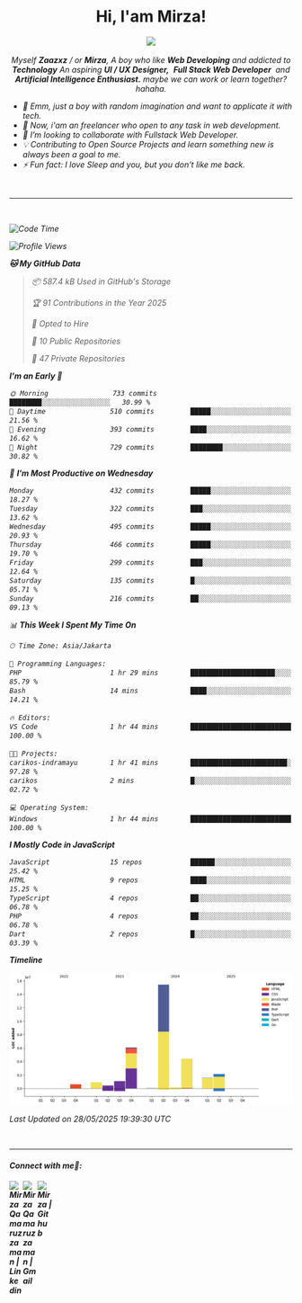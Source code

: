 <h1 align="center">Hi, I'am Mirza!</h1>
<p align="center">
  <a href="https://github.com/Ratheshan03/readme-typing-svg"><img src="https://readme-typing-svg.herokuapp.com?lines=UI+/+UX+Designer;Full+Stack+Web+Developer;IT+Enthusiast;Artificial+Intelligence+Addicted;&center=true&width=500&height=50"></a>
</p>

<p align="center">
  <em>
    Myself <b>Zaazxz</b> / or <b>Mirza</b>, A boy who like <b>Web Developing</b> and addicted to <b>Technology</b>
    An aspiring <b>UI / UX Designer,</b>&nbsp; <b>Full Stack Web Developer</b>&nbsp; and <b> Artificial Intelligence Enthusiast.</b> maybe we can work or learn together? hahaha.
  <br>
</p>

- 🧞 Emm, just a boy with random imagination and want to applicate it with tech.
- 🔭 Now, i'am an freelancer who open to any task in web development.
- 👯 I’m looking to collaborate with Fullstack Web Developer.
- 💡 Contributing to Open Source Projects and learn something new is always been a goal to me.
- ⚡ Fun fact: I love Sleep and you, but you don't like me back.
<br>

---

<br>

<!--START_SECTION:waka-->
![Code Time](http://img.shields.io/badge/Code%20Time-835%20hrs%2017%20mins-blue)

![Profile Views](http://img.shields.io/badge/Profile%20Views-0-blue)

**🐱 My GitHub Data** 

> 📦 587.4 kB Used in GitHub's Storage 
 > 
> 🏆 91 Contributions in the Year 2025
 > 
> 💼 Opted to Hire
 > 
> 📜 10 Public Repositories 
 > 
> 🔑 47 Private Repositories 
 > 
**I'm an Early 🐤** 

```text
🌞 Morning                733 commits         ████████░░░░░░░░░░░░░░░░░   30.99 % 
🌆 Daytime                510 commits         █████░░░░░░░░░░░░░░░░░░░░   21.56 % 
🌃 Evening                393 commits         ████░░░░░░░░░░░░░░░░░░░░░   16.62 % 
🌙 Night                  729 commits         ████████░░░░░░░░░░░░░░░░░   30.82 % 
```
📅 **I'm Most Productive on Wednesday** 

```text
Monday                   432 commits         █████░░░░░░░░░░░░░░░░░░░░   18.27 % 
Tuesday                  322 commits         ███░░░░░░░░░░░░░░░░░░░░░░   13.62 % 
Wednesday                495 commits         █████░░░░░░░░░░░░░░░░░░░░   20.93 % 
Thursday                 466 commits         █████░░░░░░░░░░░░░░░░░░░░   19.70 % 
Friday                   299 commits         ███░░░░░░░░░░░░░░░░░░░░░░   12.64 % 
Saturday                 135 commits         █░░░░░░░░░░░░░░░░░░░░░░░░   05.71 % 
Sunday                   216 commits         ██░░░░░░░░░░░░░░░░░░░░░░░   09.13 % 
```


📊 **This Week I Spent My Time On** 

```text
🕑︎ Time Zone: Asia/Jakarta

💬 Programming Languages: 
PHP                      1 hr 29 mins        █████████████████████░░░░   85.79 % 
Bash                     14 mins             ████░░░░░░░░░░░░░░░░░░░░░   14.21 % 

🔥 Editors: 
VS Code                  1 hr 44 mins        █████████████████████████   100.00 % 

🐱‍💻 Projects: 
carikos-indramayu        1 hr 41 mins        ████████████████████████░   97.28 % 
carikos                  2 mins              █░░░░░░░░░░░░░░░░░░░░░░░░   02.72 % 

💻 Operating System: 
Windows                  1 hr 44 mins        █████████████████████████   100.00 % 
```

**I Mostly Code in JavaScript** 

```text
JavaScript               15 repos            ██████░░░░░░░░░░░░░░░░░░░   25.42 % 
HTML                     9 repos             ████░░░░░░░░░░░░░░░░░░░░░   15.25 % 
TypeScript               4 repos             ██░░░░░░░░░░░░░░░░░░░░░░░   06.78 % 
PHP                      4 repos             ██░░░░░░░░░░░░░░░░░░░░░░░   06.78 % 
Dart                     2 repos             █░░░░░░░░░░░░░░░░░░░░░░░░   03.39 % 
```



**Timeline**

![Lines of Code chart](https://raw.githubusercontent.com/zaazxz/zaazxz/main/assets/bar_graph.png)


 Last Updated on 28/05/2025 19:39:30 UTC
<!--END_SECTION:waka-->

<br>

---

<h4> Connect with me🤝: <h4>
  </hr>
  <a href="https://www.linkedin.com/in/mirzaqamaruzzaman18/">
   <img align="left" alt=" Mirza Qamaruzzaman | Linkedin" width="24px" src="https://www.vectorlogo.zone/logos/linkedin/linkedin-icon.svg" />
  </a>
  <a href="mailto:mirzaqamaruzzaman18@gmail.com">
    <img align="left" alt=" Mirza Qamaruzzaman | Gmail" width="26px" src="https://www.vectorlogo.zone/logos/gmail/gmail-icon.svg" />
  </a>
   <a href="https://github.com/zaazxz">
    <img align="left" alt=" Mirza | Github" width="26px" src="https://www.vectorlogo.zone/logos/github/github-tile.svg" />
  </a>
  <br>
